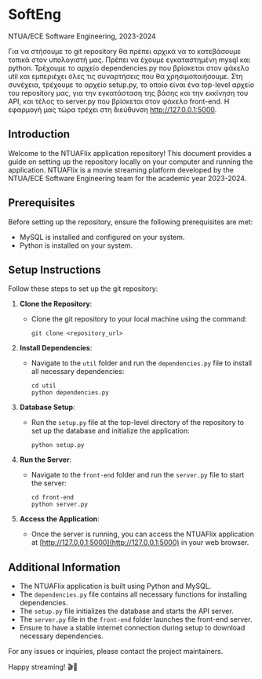 # SoftEng

NTUA/ECE Software Engineering, 2023-2024

Για να στήσουμε το git repository θα πρέπει αρχικά να το κατεβάσουμε τοπικά στον υπολογιστή μας. Πρέπει να έχουμε εγκαταστημένη mysql και python. Τρέχουμε το αρχείο dependencies.py που βρίσκεται στον φάκελο util και εμπεριέχει όλες τις συναρτήσεις που θα χρησιμοποιήσουμε. Στη συνέχεια, τρέχουμε το αρχείο setup.py, το οποίο είναι ένα top-level αρχείο του repository μας, για την εγκατάσταση της βάσης και την εκκίνηση του API, και τέλος το server.py που βρίσκεται στον φάκελο front-end. Η εφαρμογή μας τώρα τρέχει στη διεύθυνση http://127.0.0.1:5000.

## Introduction

Welcome to the NTUAFlix application repository! This document provides a guide on setting up the repository locally on your computer and running the application. NTUAFlix is a movie streaming platform developed by the NTUA/ECE Software Engineering team for the academic year 2023-2024.

## Prerequisites

Before setting up the repository, ensure the following prerequisites are met:
- MySQL is installed and configured on your system.
- Python is installed on your system.

## Setup Instructions

Follow these steps to set up the git repository:

1. **Clone the Repository**: 
   - Clone the git repository to your local machine using the command:
     ```
     git clone <repository_url>
     ```
   
2. **Install Dependencies**:
   - Navigate to the `util` folder and run the `dependencies.py` file to install all necessary dependencies:
     ```
     cd util
     python dependencies.py
     ```

3. **Database Setup**:
   - Run the `setup.py` file at the top-level directory of the repository to set up the database and initialize the application:
     ```
     python setup.py
     ```

4. **Run the Server**:
   - Navigate to the `front-end` folder and run the `server.py` file to start the server:
     ```
     cd front-end
     python server.py
     ```

5. **Access the Application**:
   - Once the server is running, you can access the NTUAFlix application at [http://127.0.0.1:5000](http://127.0.0.1:5000) in your web browser.

## Additional Information

- The NTUAFlix application is built using Python and MySQL.
- The `dependencies.py` file contains all necessary functions for installing dependencies.
- The `setup.py` file initializes the database and starts the API server.
- The `server.py` file in the `front-end` folder launches the front-end server.
- Ensure to have a stable internet connection during setup to download necessary dependencies.
  
For any issues or inquiries, please contact the project maintainers. 

Happy streaming! 🎬🍿
